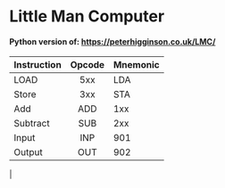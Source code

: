 # Little Man Computer
#### Python version of: https://peterhigginson.co.uk/LMC/

| Instruction|    Opcode     |Mnemonic|
|----------|:-------------:| :-----|
|LOAD| 5xx | LDA|
|Store| 3xx| STA|
|Add    | ADD| 1xx|
|Subtract|SUB| 2xx|
|Input| INP| 901|
|Output| OUT| 902|
|
